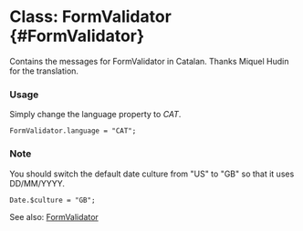 Class: FormValidator {#FormValidator}
=====================================

Contains the messages for FormValidator in Catalan. Thanks Miquel Hudin for the translation.

### Usage

Simply change the language property to *CAT*.

	FormValidator.language = "CAT";

### Note

You should switch the default date culture from "US" to "GB" so that it uses DD/MM/YYYY.

	Date.$culture = "GB";

See also: [FormValidator][]

[FormValidator]: http://www.clientcide.com/docs/Forms/FormValidator#FormValidator